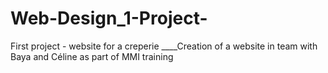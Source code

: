 # Web-Design_1-Project-
First project - website for a creperie
____Creation of a website in team with Baya and Céline as part of MMI training
